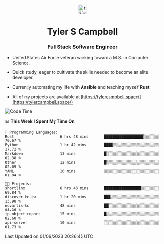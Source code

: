 <p align="center">
<a href="https://www.linkedin.com/in/t36campbell" target="blank"><img align="center" src="https://ik.imagekit.io/t36campbell/Portfolio/linkedin.png.original_m8bbGgPh6.png" alt="t36campbell" height="30" width="30" /></a>
</p>
<h1 align="center">Tyler S Campbell</h1>
<h3 align="center">Full Stack Software Engineer</h3>

* United States Air Force veteran working toward a M.S. in Computer Science.

* Quick study, eager to cultivate the skills needed to become an elite developer.

* Currently automating my life with **Ansible** and teaching myself **Rust**

* All of my projects are available at [https://tylercampbell.space/](https://tylercampbell.space/)

<!--START_SECTION:waka-->
![Code Time](http://img.shields.io/badge/Code%20Time-2%2C538%20hrs%2026%20mins-blue)

📊 **This Week I Spent My Time On** 

```text
💬 Programming Languages: 
Rust                     6 hrs 48 mins       ██████████████████░░░░░░░   70.67 % 
Python                   1 hr 42 mins        ████░░░░░░░░░░░░░░░░░░░░░   17.72 % 
Markdown                 13 mins             █░░░░░░░░░░░░░░░░░░░░░░░░   02.38 % 
Other                    12 mins             █░░░░░░░░░░░░░░░░░░░░░░░░   02.09 % 
YAML                     10 mins             ░░░░░░░░░░░░░░░░░░░░░░░░░   01.84 % 

🐱‍💻 Projects: 
shortlinx                6 hrs 43 mins       █████████████████░░░░░░░░   69.84 % 
discover-bc-sw           1 hr 20 mins        ███░░░░░░░░░░░░░░░░░░░░░░   13.98 % 
novartis-bc              48 mins             ██░░░░░░░░░░░░░░░░░░░░░░░   08.36 % 
ip-object-report         15 mins             █░░░░░░░░░░░░░░░░░░░░░░░░   02.60 % 
api-server               10 mins             ░░░░░░░░░░░░░░░░░░░░░░░░░   01.73 % 
```


 Last Updated on 01/06/2023 20:26:45 UTC
<!--END_SECTION:waka-->

